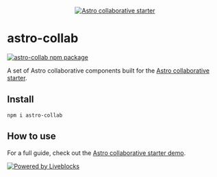 <p align="center">
  <a href="https://liveblocks.io">
    <img src="https://astro-collaborative-starter.ctnicholas.dev/header.svg" alt="Astro collaborative starter" />
  </a>
</p>

# astro-collab

<p>
  <a href="https://www.npmjs.com/package/astro-collab">
    <img src="https://img.shields.io/npm/v/astro-collab" alt="astro-collab npm package" />
  </a>
</p>

A set of Astro collaborative components built for the [Astro collaborative starter](https://github.com/CTNicholas/astro-collaborative-starter).

## Install
```
npm i astro-collab
```

## How to use
For a full guide, check out the [Astro collaborative starter demo](https://astro-collaborative-starter.ctnicholas.dev/).

<a href="https://liveblocks.io">![Powered by Liveblocks](https://astro-collaborative-starter.ctnicholas.dev/poweredbyliveblocks.svg)</a>

